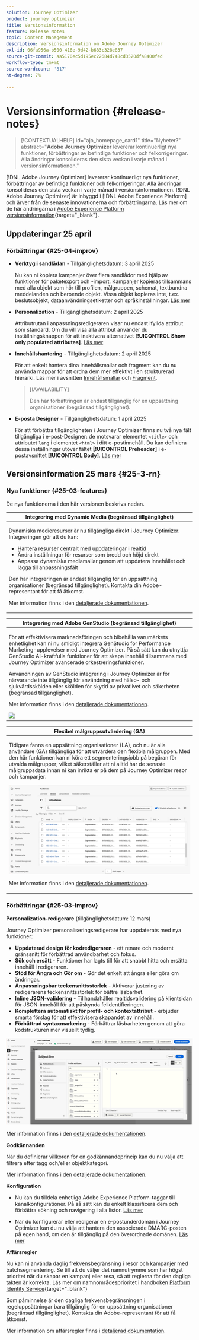 ```yaml
---
solution: Journey Optimizer
product: journey optimizer
title: Versionsinformation
feature: Release Notes
topic: Content Management
description: Versionsinformation om Adobe Journey Optimizer
exl-id: 06fa956a-b500-416e-9d42-b683c328e837
source-git-commit: aa5170ec5d195ec22684d748cd3520dfa8400fed
workflow-type: tm+mt
source-wordcount: '817'
ht-degree: 7%

---
```


# Versionsinformation {#release-notes}

>[!CONTEXTUALHELP]
>id="ajo_homepage_card1"
>title="Nyheter?"
>abstract="**Adobe Journey Optimizer** levererar kontinuerligt nya funktioner, förbättringar av befintliga funktioner och felkorrigeringar. Alla ändringar konsolideras den sista veckan i varje månad i versionsinformationen."

[!DNL Adobe Journey Optimizer] levererar kontinuerligt nya funktioner, förbättringar av befintliga funktioner och felkorrigeringar. Alla ändringar konsolideras den sista veckan i varje månad i versionsinformationen. [!DNL Adobe Journey Optimizer] är inbyggd i [!DNL Adobe Experience Platform] och ärver från de senaste innovationerna och förbättringarna. Läs mer om de här ändringarna i [Adobe Experience Platform versionsinformation](https://experienceleague.adobe.com/docs/experience-platform/release-notes/latest.html){target="_blank"}.

## Uppdateringar 25 april

### Förbättringar {#25-04-improv}


* **Verktyg i sandlådan** - Tillgänglighetsdatum: 3 april 2025

  Nu kan ni kopiera kampanjer över flera sandlådor med hjälp av funktioner för paketexport och -import. Kampanjer kopieras tillsammans med alla objekt som hör till profilen, målgruppen, schemat, textbundna meddelanden och beroende objekt. Vissa objekt kopieras inte, t.ex. beslutsobjekt, dataanvändningsetiketter och språkinställningar. [Läs mer](../configuration/copy-objects-to-sandbox.md)

* **Personalization** - Tillgänglighetsdatum: 2 april 2025

  Attributrutan i anpassningsredigeraren visar nu endast ifyllda attribut som standard. Om du vill visa alla attribut använder du inställningsknappen för att inaktivera alternativet **[!UICONTROL Show only populated attributes]**. [Läs mer](../personalization/personalization-build-expressions.md)

* **Innehållshantering** - Tillgänglighetsdatum: 2 april 2025

  För att enkelt hantera dina innehållsmallar och fragment kan du nu använda mappar för att ordna dem mer effektivt i en strukturerad hierarki. Läs mer i avsnitten [Innehållsmallar](../content-management/access-content-templates.md#folders) och [Fragment](../content-management/manage-fragments.md#folders).

  >[!AVAILABILITY]
  >
  >Den här förbättringen är endast tillgänglig för en uppsättning organisationer (begränsad tillgänglighet).

* **E-posta Designer** - Tillgänglighetsdatum: 1 april 2025

  För att förbättra tillgängligheten i Journey Optimizer finns nu två nya fält tillgängliga i e-post-Designer: de motsvarar elementet `<title>` och attributet `lang` i elementet `<html>` i ditt e-postinnehåll. Du kan definiera dessa inställningar utöver fältet **[!UICONTROL Preheader]** i e-postavsnittet **[!UICONTROL Body]**. [Läs mer](../email/email-metadata.md)


## Versionsinformation 25 mars {#25-3-rn}


### Nya funktioner {#25-03-features}

De nya funktionerna i den här versionen beskrivs nedan.

<!--table>
<thead>
<tr>
<th><strong>Integration with Adobe Express (Limited Availability)</strong><br/></th>
</tr>
</thead>
<tbody>
<tr>
<td>
<p>The Adobe Express integration in Adobe Journey Optimizer lets you use Adobe Express's editing tools directly during content creation, enabling you to resize, remove backgrounds, crop, and convert assets to JPEG or PNG.<p>
<p>Adobe Express integration in Adobe Journey Optimizer is currently only available for a set of organizations (Limited Availability). It cannot be deployed for use with Healthcare Shield or Privacy and Security Shield.</p>
<p>For more information, refer to the <a href="../integrations/express.md">detailed documentation</a>.</p>
</br>
<img src="assets/do-not-localize/express_resize.gif"/>
</td>
</tr>
</tbody>
</table-->


<!--table>
<thead>
<tr>
<th><strong>Journey metrics</strong><br/></th>
</tr>
</thead>
<tbody>
<tr>
<td>
<p>Journey metrics are now available, allowing you to measure the impact of your activities across the key metrics of your business and to provide clearer insights into your performance.</p>
<p>For more information, refer to the <a href="../building-journeys/success-metrics.md">detailed documentation</a>.</p>
<img src="assets/do-not-localize/success-metric.gif"/>
</td>
</tr>
</tbody>
</table-->

<!-- table>
<thead>
<tr>
<th><strong>Calendar view for journeys (Limited Availability)</strong><br/></th>
</tr>
</thead>
<tbody>
<tr>
<td>
<p>A calendar view is now available in Journey Optimizer to visualize all journeys activations. From this view, you can browse your journeys and check details and properties.<p>
<p>This change is only available for a set of organizations (Limited Availability). To gain access, contact your Adobe representative.</p>
<p>For more information, refer to the <a href="../configuration/rule-sets.md">detailed documentation</a>.</p>
</td>
</tr>
</tbody>
</table-->

<table>
<thead>
<tr>
<th><strong>Integrering med Dynamic Media (begränsad tillgänglighet)</strong><br/></th>
</tr>
</thead>
<tbody>
<tr>
<td>
<p>Dynamiska medieresurser är nu tillgängliga direkt i Journey Optimizer. Integreringen gör att du kan:
<ul>
<li>Hantera resurser centralt med uppdateringar i realtid</li>
<li>Ändra inställningar för resurser som bredd och höjd direkt</li>
<li>Anpassa dynamiska mediamallar genom att uppdatera innehållet och lägga till anpassningsfält</li>
</ul>
<p>
<p>Den här integreringen är endast tillgänglig för en uppsättning organisationer (begränsad tillgänglighet). Kontakta din Adobe-representant för att få åtkomst.</p>
<p>Mer information finns i den <a href="../integrations/aem-dynamic.md">detaljerade dokumentationen</a>.</p>
</td>
</tr>
</tbody>
</table>



<table>
<thead>
<tr>
<th><strong>Integrering med Adobe GenStudio (begränsad tillgänglighet)</strong><br/></th>
</tr>
</thead>
<tbody>
<tr>
<td>
<p>För att effektivisera marknadsföringen och bibehålla varumärkets enhetlighet kan ni nu smidigt integrera GenStudio for Performance Marketing-upplevelser med Journey Optimizer. På så sätt kan du utnyttja GenStudio AI-kraftfulla funktioner för att skapa innehåll tillsammans med Journey Optimizer avancerade orkestreringsfunktioner.<p>
<p>Användningen av GenStudio integrering i Journey Optimizer är för närvarande inte tillgänglig för användning med hälso- och sjukvårdsskölden eller skölden för skydd av privatlivet och säkerheten (begränsad tillgänglighet).</p>
<p>Mer information finns i den <a href="../integrations/genstudio.md">detaljerade dokumentationen</a>.</p>
<img src="assets/do-not-localize/genstudio.gif"/>
</td>
</tr>
</tbody>
</table>

<table>
<thead>
<tr>
<th><strong>Flexibel målgruppsutvärdering (GA)</strong><br/></th>
</tr>
</thead>
<tbody>
<tr>
<td>
<p>Tidigare fanns en uppsättning organisationer (LA), och nu är alla användare (GA) tillgängliga för att utvärdera den flexibla målgruppen. Med den här funktionen kan ni köra ett segmenteringsjobb på begäran för utvalda målgrupper, vilket säkerställer att ni alltid har de senaste målgruppsdata innan ni kan inrikta er på dem på Journey Optimizer resor och kampanjer.</p>
<img src="assets/do-not-localize/flexible-audience.gif">
<p>Mer information finns i den <a href="../audience/creating-a-segment-definition.md#flexible">detaljerade dokumentationen</a>.</p>
</tr>
</tbody>
</table>
</table>

<!--table>
<thead>
<tr>
<th><strong>LINE channel (Limited Availability)</strong><br/></th>
</tr>
</thead>
<tbody>
<tr>
<td>
<p>Adobe Journey Optimizer has expanded its cross-channel capabilities to include support for the LINE channel. This enhancement allows you to create, edit, and preview LINE experiences enabling more personalized and engaging interactions. With LINE, you can connect with more customers, send relevant content, and improve your engagement.<p>
<p>This capability is only available for a set of organizations (Limited Availability). To gain access, contact your Adobe representative.</p>
<p>For more information, refer to the <a href="../configuration/rule-sets.md">detailed documentation</a>.</p>
</td>
</tr>
</tbody>
</table-->


### Förbättringar {#25-03-improv}

**Personalization-redigerare** (tillgänglighetsdatum: 12 mars)

Journey Optimizer personaliseringsredigerare har uppdaterats med nya funktioner:
* **Uppdaterad design för kodredigeraren** - ett renare och modernt gränssnitt för förbättrad användbarhet och fokus.
* **Sök och ersätt** - Funktioner har lagts till för att snabbt hitta och ersätta innehåll i redigeraren.
* **Stöd för Ångra och Gör om** - Gör det enkelt att ångra eller göra om ändringar.
* **Anpassningsbar teckensnittsstorlek** - Aktiverar justering av redigerarens teckensnittsstorlek för bättre läsbarhet.
* **Inline JSON-validering** - Tillhandahåller realtidsvalidering på klientsidan för JSON-innehåll för att påskynda felidentifieringen.
* **Komplettera automatiskt för profil- och kontextattribut** - erbjuder smarta förslag för att effektivisera skapandet av innehåll.
* **Förbättrad syntaxmarkering** - Förbättrar läsbarheten genom att göra kodstrukturen mer visuellt tydlig.

![Video med den nya funktionen i Personalization Editor](assets/do-not-localize/personalization-editor.gif)

Mer information finns i den [detaljerade dokumentationen](../personalization/personalization-build-expressions.md).

**Godkännanden**

När du definierar villkoren för en godkännandeprincip kan du nu välja att filtrera efter tagg och/eller objektkategori.

Mer information finns i den [detaljerade dokumentationen](../test-approve/approval-policies.md).

**Konfiguration**

* Nu kan du tilldela enhetliga Adobe Experience Platform-taggar till kanalkonfigurationer. På så sätt kan du enkelt klassificera dem och förbättra sökning och navigering i alla listor. [Läs mer](../configuration/channel-surfaces.md#channel-config-tags)

* När du konfigurerar eller redigerar en e-postunderdomän i Journey Optimizer kan du nu välja att hantera den associerade DMARC-posten på egen hand, om den är tillgänglig på den överordnade domänen. [Läs mer](../configuration/dmarc-record.md#set-up-dmarc)

**Affärsregler**

Nu kan ni använda daglig frekvensbegränsning i resor och kampanjer med batchsegmentering. Se till att du väljer det namnutrymme som har högst prioritet när du skapar en kampanj eller resa, så att reglerna för den dagliga takten är korrekta. Läs mer om namnområdesprioritet i handboken [Platform Identity Service](https://experienceleague.adobe.com/en/docs/experience-platform/identity/features/identity-graph-linking-rules/namespace-priority){target="_blank"}

Som påminnelse är den dagliga frekvensbegränsningen i regeluppsättningar bara tillgänglig för en uppsättning organisationer (begränsad tillgänglighet). Kontakta din Adobe-representant för att få åtkomst.

Mer information om affärsregler finns i [detaljerad dokumentation](../configuration/rule-sets.md).

<!--**Deliverability**

You can now choose to have your emails relayed to your SMTP servers instead of being sent directly from Journey Optimizer to ISPs. This allows you to route final email deliveries through your own Mail Transfer Agents and IPs, or to perform final validations on the emails before sending them to your recipients. The SMTP relay capacity is available on demand - contact your Adobe representative.-->


